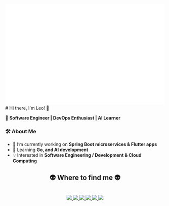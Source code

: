 <!-- Leo Tran -->
<a href="#" target="_blank">
  <img src="svg/phantom037.svg" width="1200" alt="Leo Tran" />
</a>
# Hi there, I'm Leo! 👋  

🚀 **Software Engineer | DevOps Enthusiast | AI Learner**  

### 🛠️ About Me  
- 🔭 I’m currently working on **Spring Boot microservices & Flutter apps**  
- 🌱 Learning **Go, and AI development**  
- 💡 Interested in **Software Engineering / Development & Cloud Computing**  

<h2 align="center">👽 Where to find me 👽</h2>
<br>
<!-- https://icons8.com -->
<div align="center">
  <a href="https://dlmocha.com" target="blank">
    <img src="https://img.icons8.com/bubbles/100/000000/this-pc.png" />
  </a>
  <a href="https://www.facebook.com/dat.tranthanh.1671/" target="blank">
    <img src="https://img.icons8.com/bubbles/100/000000/facebook-new.png" />
  </a>
  <a href="https://www.youtube.com/channel/UCxSyPBJswq6Z4ak3Aoou52g" target="blank">
    <img src="https://img.icons8.com/bubbles/100/000000/youtube-squared.png" />
  </a>
  <a href="https://www.linkedin.com/in/thanh-dat-tran-82350220a/" target="blank">
    <img src="https://img.icons8.com/bubbles/100/000000/linkedin.png" />
  </a>
  <a href="https://www.instagram.com/leotran9x/" target="blank">
    <img src="https://img.icons8.com/bubbles/100/000000/instagram.png" />
  </a>
  <a href="mailto:dattran1809@gmail.com" target="top">
    <img src="https://img.icons8.com/bubbles/100/000000/apple-mail.png" />
  </a>
</div>
 



